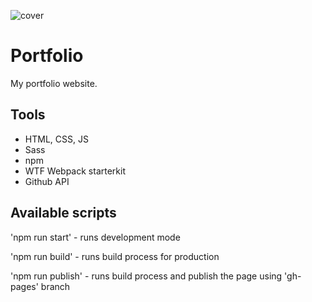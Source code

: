 ![cover](https://bartekrzesista.github.io/og-image.png)

# Portfolio

My portfolio website.

## Tools

- HTML, CSS, JS
- Sass
- npm
- WTF Webpack starterkit
- Github API

## Available scripts

'npm run start' - runs development mode

'npm run build' - runs build process for production

'npm run publish' - runs build process and publish the page using 'gh-pages' branch